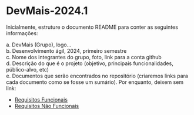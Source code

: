 # DevMais-2024.1

Inicialmente, estruture o documento README para conter as seguintes informações:  

a.	DevMais (Grupo), logo...<br>
b.	Desenvolvimento ágil, 2024, primeiro semestre<br>
c.	Nome dos integrantes do grupo, foto, link para a conta github<br>
d.	Descrição do que é o projeto (objetivo, principais funcionalidades, público-alvo, etc)<br>
e.	Documentos que serão encontrados no repositório (criaremos links para cada documento como se fosse um sumário). Por enquanto, deixem sem link: <br>

<ul>
  <li><a href="Requisitos de Usuário/RF.md">Requisitos Funcionais</a></li>
  <li><a href="Requisitos de Usuário/RNF.md">Requisitos Não Funcionais</a></li>
</ul>
